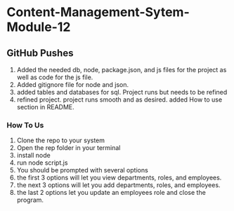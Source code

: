 # Content-Management-Sytem-Module-12

## GitHub Pushes
1. Added the needed db, node, package.json, and js files for the project as well as code for the js file.
2. Added gitignore file for node and json.
3. added tables and databases for sql. Project runs but needs to be refined
4. refined project. project runs smooth and as desired. added How to use section in README.

### How To Us
1. Clone the repo to your system
2. Open the rep folder in your terminal
3. install node
4. run node script.js
5. You should be prompted with several options
6. the first 3 options will let you view departments, roles, and employees.
7. the next 3 options will let you add departments, roles, and employees.
8. the last 2 options let you update an employees role and close the program.